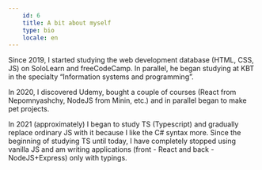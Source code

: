 ```yaml
---
    id: 6
    title: A bit about myself
    type: bio
    locale: en
---
```


Since 2019, I started studying the web development database (HTML, CSS, JS) on SoloLearn and freeCodeCamp. In parallel, he began studying at KBT in the specialty “Information systems and programming”.

In 2020, I discovered Udemy, bought a couple of courses (React from Nepomnyashchy, NodeJS from Minin, etc.) and in parallel began to make pet projects.

In 2021 (approximately) I began to study TS (Typescript) and gradually replace ordinary JS with it because I like the C# syntax more.
Since the beginning of studying TS until today, I have completely stopped using vanilla JS and am writing applications (front - React and back - NodeJS+Express) only with typings.
